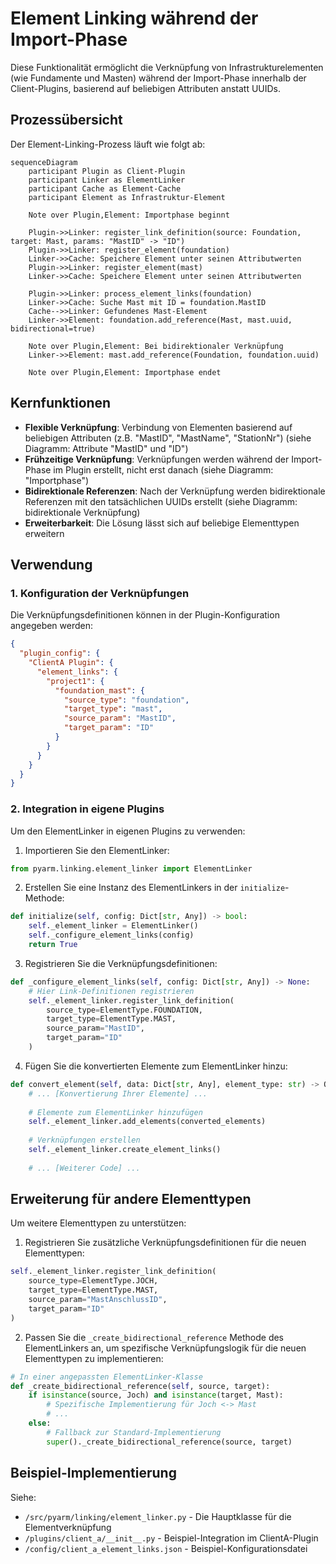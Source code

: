 # Element Linking während der Import-Phase

Diese Funktionalität ermöglicht die Verknüpfung von Infrastrukturelementen (wie Fundamente und Masten) während der Import-Phase innerhalb der Client-Plugins, basierend auf beliebigen Attributen anstatt UUIDs.

## Prozessübersicht

Der Element-Linking-Prozess läuft wie folgt ab:

```mermaid
sequenceDiagram
    participant Plugin as Client-Plugin
    participant Linker as ElementLinker
    participant Cache as Element-Cache
    participant Element as Infrastruktur-Element
    
    Note over Plugin,Element: Importphase beginnt
    
    Plugin->>Linker: register_link_definition(source: Foundation, target: Mast, params: "MastID" -> "ID")
    Plugin->>Linker: register_element(foundation)
    Linker->>Cache: Speichere Element unter seinen Attributwerten
    Plugin->>Linker: register_element(mast)
    Linker->>Cache: Speichere Element unter seinen Attributwerten
    
    Plugin->>Linker: process_element_links(foundation)
    Linker->>Cache: Suche Mast mit ID = foundation.MastID
    Cache-->>Linker: Gefundenes Mast-Element
    Linker->>Element: foundation.add_reference(Mast, mast.uuid, bidirectional=true)
    
    Note over Plugin,Element: Bei bidirektionaler Verknüpfung
    Linker->>Element: mast.add_reference(Foundation, foundation.uuid)
    
    Note over Plugin,Element: Importphase endet
```

## Kernfunktionen

- **Flexible Verknüpfung**: Verbindung von Elementen basierend auf beliebigen Attributen (z.B. "MastID", "MastName", "StationNr") (siehe Diagramm: Attribute "MastID" und "ID")
- **Frühzeitige Verknüpfung**: Verknüpfungen werden während der Import-Phase im Plugin erstellt, nicht erst danach (siehe Diagramm: "Importphase")
- **Bidirektionale Referenzen**: Nach der Verknüpfung werden bidirektionale Referenzen mit den tatsächlichen UUIDs erstellt (siehe Diagramm: bidirektionale Verknüpfung)
- **Erweiterbarkeit**: Die Lösung lässt sich auf beliebige Elementtypen erweitern

## Verwendung

### 1. Konfiguration der Verknüpfungen

Die Verknüpfungsdefinitionen können in der Plugin-Konfiguration angegeben werden:

```json
{
  "plugin_config": {
    "ClientA Plugin": {
      "element_links": {
        "project1": {
          "foundation_mast": {
            "source_type": "foundation",
            "target_type": "mast",
            "source_param": "MastID",
            "target_param": "ID"
          }
        }
      }
    }
  }
}
```

### 2. Integration in eigene Plugins

Um den ElementLinker in eigenen Plugins zu verwenden:

1. Importieren Sie den ElementLinker:
```python
from pyarm.linking.element_linker import ElementLinker
```

2. Erstellen Sie eine Instanz des ElementLinkers in der `initialize`-Methode:
```python
def initialize(self, config: Dict[str, Any]) -> bool:
    self._element_linker = ElementLinker()
    self._configure_element_links(config)
    return True
```

3. Registrieren Sie die Verknüpfungsdefinitionen:
```python
def _configure_element_links(self, config: Dict[str, Any]) -> None:
    # Hier Link-Definitionen registrieren
    self._element_linker.register_link_definition(
        source_type=ElementType.FOUNDATION,
        target_type=ElementType.MAST,
        source_param="MastID",
        target_param="ID"
    )
```

4. Fügen Sie die konvertierten Elemente zum ElementLinker hinzu:
```python
def convert_element(self, data: Dict[str, Any], element_type: str) -> Optional[Dict[str, Any]]:
    # ... [Konvertierung Ihrer Elemente] ...
    
    # Elemente zum ElementLinker hinzufügen
    self._element_linker.add_elements(converted_elements)
    
    # Verknüpfungen erstellen
    self._element_linker.create_element_links()
    
    # ... [Weiterer Code] ...
```

## Erweiterung für andere Elementtypen

Um weitere Elementtypen zu unterstützen:

1. Registrieren Sie zusätzliche Verknüpfungsdefinitionen für die neuen Elementtypen:
```python
self._element_linker.register_link_definition(
    source_type=ElementType.JOCH,
    target_type=ElementType.MAST,
    source_param="MastAnschlussID",
    target_param="ID"
)
```

2. Passen Sie die `_create_bidirectional_reference` Methode des ElementLinkers an, um spezifische Verknüpfungslogik für die neuen Elementtypen zu implementieren:
```python
# In einer angepassten ElementLinker-Klasse
def _create_bidirectional_reference(self, source, target):
    if isinstance(source, Joch) and isinstance(target, Mast):
        # Spezifische Implementierung für Joch <-> Mast
        # ...
    else:
        # Fallback zur Standard-Implementierung
        super()._create_bidirectional_reference(source, target)
```

## Beispiel-Implementierung

Siehe:
- `/src/pyarm/linking/element_linker.py` - Die Hauptklasse für die Elementverknüpfung
- `/plugins/client_a/__init__.py` - Beispiel-Integration im ClientA-Plugin
- `/config/client_a_element_links.json` - Beispiel-Konfigurationsdatei